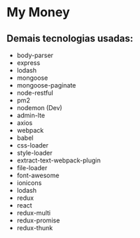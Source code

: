 # My Money

## Demais tecnologias usadas:
- body-parser
- express
- lodash
- mongoose
- mongoose-paginate
- node-restful
- pm2
- nodemon (Dev)
- admin-lte
- axios
- webpack
- babel
- css-loader
- style-loader
- extract-text-webpack-plugin
- file-loader
- font-awesome
- ionicons
- lodash
- redux
- react
- redux-multi
- redux-promise
- redux-thunk
